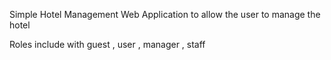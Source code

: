 Simple Hotel Management Web Application to allow the user to manage the hotel 

Roles include with guest , user , manager , staff 
